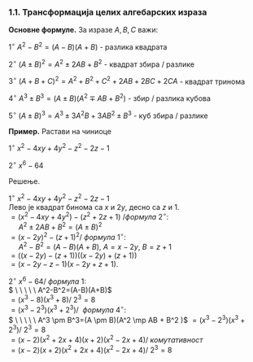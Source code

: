 ### 1.1. **Трансформација целих алгебарских израза**

**Основне формуле.** За изразе $A, B, C$ важи:

$1^{\circ} \ A^2-B^2=(A-B)(A+B)$ - разлика квадрата

$2 ^{\circ} \ (A \pm B)^2=A^2 \pm 2AB + B^2$ - квадрат збира / разлике

$3^{\circ} \ (A+B+C)^2=A^2+B^2+C^2+2AB+2BC+2CA$ - квадрат тринома

$4 ^{\circ} \ A^3 \pm B^3=(A \pm B)(A^2 \mp AB + B^2 )$ - збир / разлика кубова

$5 ^{\circ} \ (A \pm B)^3=A^3 \pm 3A^2B+3AB^2 \pm B^3$ - куб збира / разлике

**Пример.** Растави на чиниоце

$1^{\circ} \ x^2-4xy+4y^2-z^2-2z-1$

$2^{\circ} \ x^6-64$

Решење.

$1^{\circ} \ x^2-4xy+4y^2-z^2-2z-1$<br> 
Лево је квадрат бинома са $x$ и $2y$, десно са $z$ и $1$.
<br>
$=(x^2-4xy+4y^2)-(z^2+2z+1) \ /формула \ 2^{\circ}:$<br>
$\ \ \ \ \ A^2 \pm 2AB + B^2=(A \pm B)^2$<br>
$=(x-2y)^2-(z+1)^2/ \ формула \ 1^{\circ}:$<br>
$\ \ \ \ \ A^2-B^2=(A-B)(A+B), \ A=x-2y, \ B=z+1$<br>
$=((x-2y)-(z+1))((x-2y)+(z+1))$<br>
$=(x-2y-z-1)(x-2y+z+1).$

$2^{\circ} \ x^6-64  / \ формула \ 1:$ <br>
$ \  \  \  \  \ A^2-B^2=(A-B)(A+B)$ <br>
$=(x^3-8)(x^3+8)/ \ 2^3=8$ <br>
$=(x^3-2^3)(x^3+2^3)/ \ \ формула \ 4^{\circ}:$ <br>
$  \  \  \  \ \ A^3 \pm B^3=(A \pm B)(A^2 \mp AB + B^2 )$
$=(x^3-2^3)(x^3+2^3)/ \ 2^3=8$ <br>
$=(x-2)(x^2+2x+4)(x+2)(x^2-2x+4)/ \ комутативност$ <br>
$=(x-2)(x+2)(x^2+2x+4)(x^2-2x+4)/ \ 2^3=8$ <br>